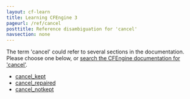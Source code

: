 ```yaml
---
layout: cf-learn
title: Learning CFEngine 3
pageurl: /ref/cancel
posttitle: Reference disambiguation for 'cancel'
navsection: none
---
```


The term 'cancel' could refer to several sections in the documentation. Please choose one below, or
[search the CFEngine documentation for 'cancel'](http://cfengine.com/docs/3.5/search.html?q=cancel).

- [cancel_kept](http://cfengine.com/docs/3.5/reference-promise-types.html#cancel_kept)
- [cancel_repaired](http://cfengine.com/docs/3.5/reference-promise-types.html#cancel_repaired)
- [cancel_notkept](http://cfengine.com/docs/3.5/reference-promise-types.html#cancel_notkept)
